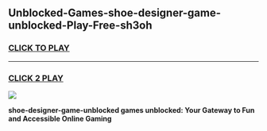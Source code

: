 
## Unblocked-Games-shoe-designer-game-unblocked-Play-Free-sh3oh
<h3>
<a href="https://premium76.site?title=shoe-designer-game-unblocked&ref=23A">CLICK TO PLAY</a></h3>
<hr>

<h3>
<a href="https://premium76.site?title=shoe-designer-game-unblocked&ref=23A">CLICK 2 PLAY</a>
  
</h3>

<a href="https://premium76.site?title=shoe-designer-game-unblocked&ref=23A"><img src="https://clearcache.store/games.png"></a>


**shoe-designer-game-unblocked games unblocked: Your Gateway to Fun and Accessible Online Gaming**
